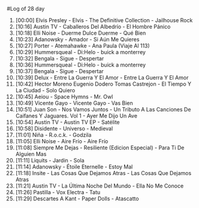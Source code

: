 #Log of 28 day

1. [00:00] Elvis Presley - Elvis - The Definitive Collection - Jailhouse Rock
1. [10:16] Austin TV - Caballeros Del Albedrío - El Hombre Pánico
1. [10:18] Elli Noise - Duerme Dulce Duerme - Qué Bien
1. [10:23] Adanowsky - Amador - Si Aún Me Quieres
1. [10:27] Porter - Atemahawke - Ana Paula (Viaje Al 113)
1. [10:29] Hummersqueal - Di:Helo - buick a monterrey
1. [10:32] Bengala - Sigue - Despertar
1. [10:36] Hummersqueal - Di:Helo - buick a monterrey
1. [10:37] Bengala - Sigue - Despertar
1. [10:39] Delux - Entre La Guerra Y El Amor - Entre La Guerra Y El Amor
1. [10:42] Hector Moreno Eugenio Dodero Tomas Castrejon - El Tiempo Y La Ciudad - Solo Quiero
1. [10:45] Aeiou - Space Hymns - Mr. Owl
1. [10:49] Vicente Gayo - Vicente Gayo - Vas Bien
1. [10:51] Juan Son - Nos Vamos Juntos - Un Tributo A Las Canciones De Caifanes Y Jaguares. Vol 1 - Ayer Me Dijo Un Ave
1. [10:54] Austin TV - Austin TV EP - Satélite
1. [10:58] Disidente - Universo - Medieval
1. [11:01] Niña - R.o.c.k. - Godzila
1. [11:05] Elli Noise - Aire Frío - Aire Frío
1. [11:08] Siempre Me Dejas - Resiliente (Edicion Especial) - Para Ti De Alguien Mas
1. [11:11] Liquits - Jardin - Sola
1. [11:14] Adanowsky - Étoile Eternelle - Estoy Mal
1. [11:18] Insite - Las Cosas Que Dejamos Atras - Las Cosas Que Dejamos Atras
1. [11:21] Austin TV - La Última Noche Del Mundo - Ella No Me Conoce
1. [11:26] Pastilla - Vox Electra - Tatu
1. [11:29] Descartes A Kant - Paper Dolls - Atascatto
